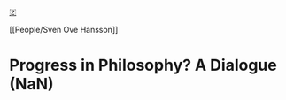 [🇿](zotero://select/library/items/2EHC39T6)

[[People/Sven Ove Hansson]] 
# Progress in Philosophy? A Dialogue (NaN)

